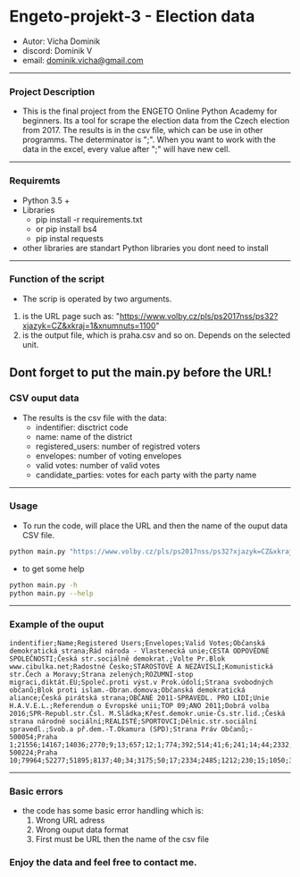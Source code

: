 # Engeto-projekt-3 - Election data 
- Autor: Vícha Dominik 
- discord: Dominik V
- email: dominik.vicha@gmail.com

---

### Project Description ###
- This is the final project from the ENGETO Online Python Academy for beginners. Its a tool for scrape the election data from the Czech election from 2017. The results is in the csv file, which can be use in other programms. The determinator is ";". When you want to work with the data in the excel, every value after ";" will have new cell. 

---
### Requiremts ###
- Python 3.5 + 
- Libraries
    - pip install -r requirements.txt 
    - or pip install bs4 
    - pip instal requests
- other libraries are standart Python libraries you dont need to install 
---
### Function of the script ###
- The scrip is operated by two arguments. 
1. is the URL page such as: "https://www.volby.cz/pls/ps2017nss/ps32?xjazyk=CZ&xkraj=1&xnumnuts=1100" 
2. is the output file, which is praha.csv and so on. Depends on the selected unit. 

Dont forget to put the main.py before the URL! 
---
### CSV ouput data ###
- The results is the csv file with the data: 
    - indentifier: disctrict code
    - name: name of the district 
    - registered_users: number of registred voters
    - envelopes: number of voting envelopes
    - valid votes: number of valid votes 
    - candidate_parties: votes for each party with the party name 
---
### Usage ### 
- To run the code, will place the URL and then the name of the ouput data CSV file.
```bash
python main.py "https://www.volby.cz/pls/ps2017nss/ps32?xjazyk=CZ&xkraj=1&xnumnuts=1100" "praha.csv"
```  

- to get some help 
```bash
python main.py -h
python main.py --help
```
---
### Example of the ouput ###
```csv
indentifier;Name;Registered Users;Envelopes;Valid Votes;Občanská demokratická strana;Řád národa - Vlastenecká unie;CESTA ODPOVĚDNÉ SPOLEČNOSTI;Česká str.sociálně demokrat.;Volte Pr.Blok www.cibulka.net;Radostné Česko;STAROSTOVÉ A NEZÁVISLÍ;Komunistická str.Čech a Moravy;Strana zelených;ROZUMNÍ-stop migraci,diktát.EU;Společ.proti výst.v Prok.údolí;Strana svobodných občanů;Blok proti islam.-Obran.domova;Občanská demokratická aliance;Česká pirátská strana;OBČANÉ 2011-SPRAVEDL. PRO LIDI;Unie H.A.V.E.L.;Referendum o Evropské unii;TOP 09;ANO 2011;Dobrá volba 2016;SPR-Republ.str.Čsl. M.Sládka;Křesť.demokr.unie-Čs.str.lid.;Česká strana národně sociální;REALISTÉ;SPORTOVCI;Dělnic.str.sociální spravedl.;Svob.a př.dem.-T.Okamura (SPD);Strana Práv Občanů;-
500054;Praha 1;21556;14167;14036;2770;9;13;657;12;1;774;392;514;41;6;241;14;44;2332;5;0;12;2783;1654;1;7;954;3;133;11;2;617;34;0
500224;Praha 10;79964;52277;51895;8137;40;34;3175;50;17;2334;2485;1212;230;15;1050;35;67;9355;9;8;30;6497;10856;37;53;2398;12;477;69;53;2998;162;0
```
---
### Basic errors ###
- the code has some basic error handling which is: 
    1. Wrong URL adress 
    2. Wrong ouput data format
    3. First must be URL then the name of the csv file 


### Enjoy the data and feel free to contact me. ###
